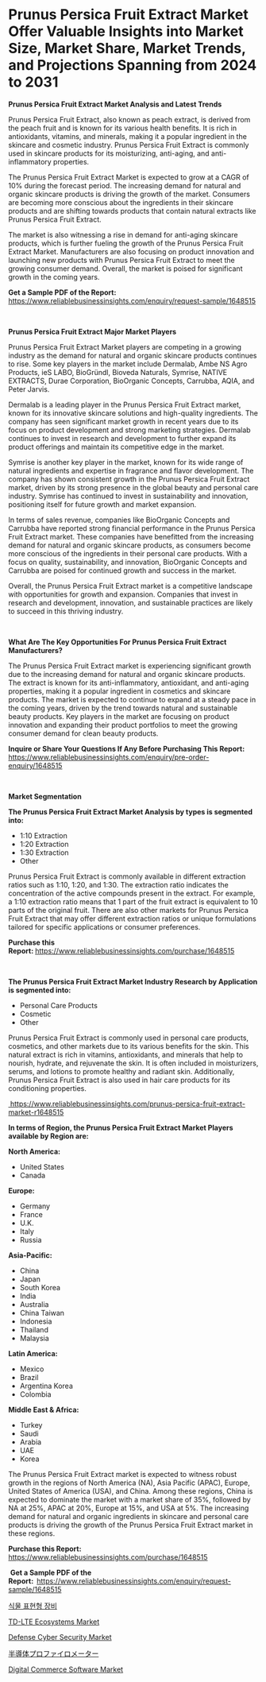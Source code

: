 <p><h1>Prunus Persica Fruit Extract Market Offer Valuable Insights into Market Size, Market Share, Market Trends, and Projections Spanning from 2024 to 2031</h1></p><p><strong>Prunus Persica Fruit Extract Market Analysis and Latest Trends</strong></p>
<p><p>Prunus Persica Fruit Extract, also known as peach extract, is derived from the peach fruit and is known for its various health benefits. It is rich in antioxidants, vitamins, and minerals, making it a popular ingredient in the skincare and cosmetic industry. Prunus Persica Fruit Extract is commonly used in skincare products for its moisturizing, anti-aging, and anti-inflammatory properties.</p><p>The Prunus Persica Fruit Extract Market is expected to grow at a CAGR of 10% during the forecast period. The increasing demand for natural and organic skincare products is driving the growth of the market. Consumers are becoming more conscious about the ingredients in their skincare products and are shifting towards products that contain natural extracts like Prunus Persica Fruit Extract.</p><p>The market is also witnessing a rise in demand for anti-aging skincare products, which is further fueling the growth of the Prunus Persica Fruit Extract Market. Manufacturers are also focusing on product innovation and launching new products with Prunus Persica Fruit Extract to meet the growing consumer demand. Overall, the market is poised for significant growth in the coming years.</p></p>
<p><strong>Get a Sample PDF of the Report:&nbsp;</strong> <a href="https://www.reliablebusinessinsights.com/enquiry/request-sample/1648515">https://www.reliablebusinessinsights.com/enquiry/request-sample/1648515</a></p>
<p>&nbsp;</p>
<p><strong>Prunus Persica Fruit Extract Major Market Players</strong></p>
<p><p>Prunus Persica Fruit Extract Market players are competing in a growing industry as the demand for natural and organic skincare products continues to rise. Some key players in the market include Dermalab, Ambe NS Agro Products, ieS LABO, BioGründl, Bioveda Naturals, Symrise, NATIVE EXTRACTS, Durae Corporation, BioOrganic Concepts, Carrubba, AQIA, and Peter Jarvis.</p><p>Dermalab is a leading player in the Prunus Persica Fruit Extract market, known for its innovative skincare solutions and high-quality ingredients. The company has seen significant market growth in recent years due to its focus on product development and strong marketing strategies. Dermalab continues to invest in research and development to further expand its product offerings and maintain its competitive edge in the market.</p><p>Symrise is another key player in the market, known for its wide range of natural ingredients and expertise in fragrance and flavor development. The company has shown consistent growth in the Prunus Persica Fruit Extract market, driven by its strong presence in the global beauty and personal care industry. Symrise has continued to invest in sustainability and innovation, positioning itself for future growth and market expansion.</p><p>In terms of sales revenue, companies like BioOrganic Concepts and Carrubba have reported strong financial performance in the Prunus Persica Fruit Extract market. These companies have benefitted from the increasing demand for natural and organic skincare products, as consumers become more conscious of the ingredients in their personal care products. With a focus on quality, sustainability, and innovation, BioOrganic Concepts and Carrubba are poised for continued growth and success in the market.</p><p>Overall, the Prunus Persica Fruit Extract market is a competitive landscape with opportunities for growth and expansion. Companies that invest in research and development, innovation, and sustainable practices are likely to succeed in this thriving industry.</p></p>
<p>&nbsp;</p>
<p><strong>What Are The Key Opportunities For Prunus Persica Fruit Extract Manufacturers?</strong></p>
<p><p>The Prunus Persica Fruit Extract market is experiencing significant growth due to the increasing demand for natural and organic skincare products. The extract is known for its anti-inflammatory, antioxidant, and anti-aging properties, making it a popular ingredient in cosmetics and skincare products. The market is expected to continue to expand at a steady pace in the coming years, driven by the trend towards natural and sustainable beauty products. Key players in the market are focusing on product innovation and expanding their product portfolios to meet the growing consumer demand for clean beauty products.</p></p>
<p><strong>Inquire or Share Your Questions If Any Before Purchasing This Report:</strong> <a href="https://www.reliablebusinessinsights.com/enquiry/pre-order-enquiry/1648515">https://www.reliablebusinessinsights.com/enquiry/pre-order-enquiry/1648515</a></p>
<p>&nbsp;</p>
<p><strong>Market Segmentation</strong></p>
<p><strong>The Prunus Persica Fruit Extract Market Analysis by types is segmented into:</strong></p>
<p><ul><li>1:10 Extraction</li><li>1:20 Extraction</li><li>1:30 Extraction</li><li>Other</li></ul></p>
<p><p>Prunus Persica Fruit Extract is commonly available in different extraction ratios such as 1:10, 1:20, and 1:30. The extraction ratio indicates the concentration of the active compounds present in the extract. For example, a 1:10 extraction ratio means that 1 part of the fruit extract is equivalent to 10 parts of the original fruit. There are also other markets for Prunus Persica Fruit Extract that may offer different extraction ratios or unique formulations tailored for specific applications or consumer preferences.</p></p>
<p><strong>Purchase this Report:&nbsp;</strong><a href="https://www.reliablebusinessinsights.com/purchase/1648515">https://www.reliablebusinessinsights.com/purchase/1648515</a></p>
<p>&nbsp;</p>
<p><strong>The Prunus Persica Fruit Extract Market Industry Research by Application is segmented into:</strong></p>
<p><ul><li>Personal Care Products</li><li>Cosmetic</li><li>Other</li></ul></p>
<p><p>Prunus Persica Fruit Extract is commonly used in personal care products, cosmetics, and other markets due to its various benefits for the skin. This natural extract is rich in vitamins, antioxidants, and minerals that help to nourish, hydrate, and rejuvenate the skin. It is often included in moisturizers, serums, and lotions to promote healthy and radiant skin. Additionally, Prunus Persica Fruit Extract is also used in hair care products for its conditioning properties.</p></p>
<p><a href="https://www.reliablebusinessinsights.com/prunus-persica-fruit-extract-market-r1648515">&nbsp;https://www.reliablebusinessinsights.com/prunus-persica-fruit-extract-market-r1648515</a></p>
<p><strong>In terms of Region, the Prunus Persica Fruit Extract Market Players available by Region are:</strong></p>
<p>
    <p> <strong> North America: </strong>
        <ul>
            <li>United States</li>
            <li>Canada</li>
        </ul>
        </p> 
    <p> <strong> Europe: </strong>
        <ul>
            <li>Germany</li>
            <li>France</li>
            <li>U.K.</li>
            <li>Italy</li>
            <li>Russia</li>
        </ul>
        </p> 
    <p> <strong> Asia-Pacific: </strong>
        <ul>
            <li>China</li>
            <li>Japan</li>
            <li>South Korea</li>
            <li>India</li>
            <li>Australia</li>
            <li>China Taiwan</li>
            <li>Indonesia</li>
            <li>Thailand</li>
            <li>Malaysia</li>
        </ul>
        </p> 
    <p> <strong> Latin America: </strong>
        <ul>
            <li>Mexico</li>
            <li>Brazil</li>
            <li>Argentina Korea</li>
            <li>Colombia</li>
        </ul>
        </p> 
    <p> <strong> Middle East & Africa: </strong>
        <ul>
            <li>Turkey</li>
            <li>Saudi</li>
            <li>Arabia</li>
            <li>UAE</li>
            <li>Korea</li>
        </ul>
    </p>
    </p>
<p><p>The Prunus Persica Fruit Extract market is expected to witness robust growth in the regions of North America (NA), Asia Pacific (APAC), Europe, United States of America (USA), and China. Among these regions, China is expected to dominate the market with a market share of 35%, followed by NA at 25%, APAC at 20%, Europe at 15%, and USA at 5%. The increasing demand for natural and organic ingredients in skincare and personal care products is driving the growth of the Prunus Persica Fruit Extract market in these regions.</p></p>
<p><strong>Purchase this Report: </strong><a href="https://www.reliablebusinessinsights.com/purchase/1648515">https://www.reliablebusinessinsights.com/purchase/1648515</a></p>
<p>&nbsp;<strong>Get a Sample PDF of the Report:&nbsp;&nbsp;</strong><a href="https://www.reliablebusinessinsights.com/enquiry/request-sample/1648515">https://www.reliablebusinessinsights.com/enquiry/request-sample/1648515</a></p>
<p><strong></strong></p>
<p><p><a href="https://github.com/risastia4/Market-Research-Report-List-1/blob/main/1180050128670.md">식물 표현형 장비</a></p><p><a href="https://www.linkedin.com/pulse/global-td-lte-ecosystems-market-projected-grow-cagr-145-forcasted-seglc?trackingId=EGg3AkOq01S6wyLMaLujMA%3D%3D">TD-LTE Ecosystems Market</a></p><p><a href="https://github.com/johnbach50/Market-Research-Report-List-4/blob/main/defense-cyber-security-market.md">Defense Cyber Security Market</a></p><p><a href="https://github.com/DeonBoer2023/Market-Research-Report-List-2/blob/main/9361463122747.md">半導体プロファイロメーター</a></p><p><a href="https://github.com/pjcfca/Market-Research-Report-List-3/blob/main/digital-commerce-software-market.md">Digital Commerce Software Market</a></p></p>